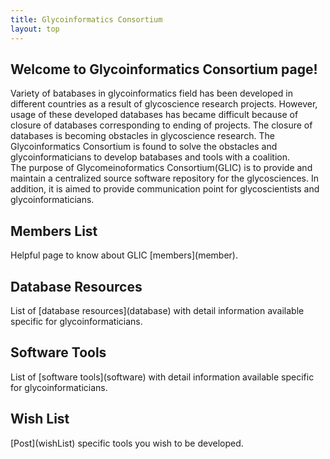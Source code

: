 ```yaml
---
title: Glycoinformatics Consortium
layout: top
---
```


<h2>Welcome to Glycoinformatics Consortium page!</h2>
 Variety of batabases in glycoinformatics field has been developed in different countries as a result of glycoscience research projects. However, usage of these developed databases has became difficult because of closure of databases corresponding to ending of projects. The closure of databases is becoming obstacles in glycoscience research. The Glycoinformatics Consortium is found to solve the obstacles and glycoinformaticians to develop batabases and tools with a coalition.<br>   
The purpose of Glycomeinoformatics Consortium(GLIC) is to provide and maintain a centralized source software repository for the glycosciences. In addition, it is aimed to provide communication point for glycoscientists and glycoinformaticians.

<h2>Members List</h2>
Helpful page to know about GLIC [members](member).

<h2>Database Resources</h2>
List of [database resources](database) with detail information available specific for glycoinformaticians.

<h2>Software Tools</h2>
List of [software tools](software) with detail information available specific for glycoinformaticians.

<h2>Wish List</h2>
[Post](wishList) specific tools you wish to be developed.
